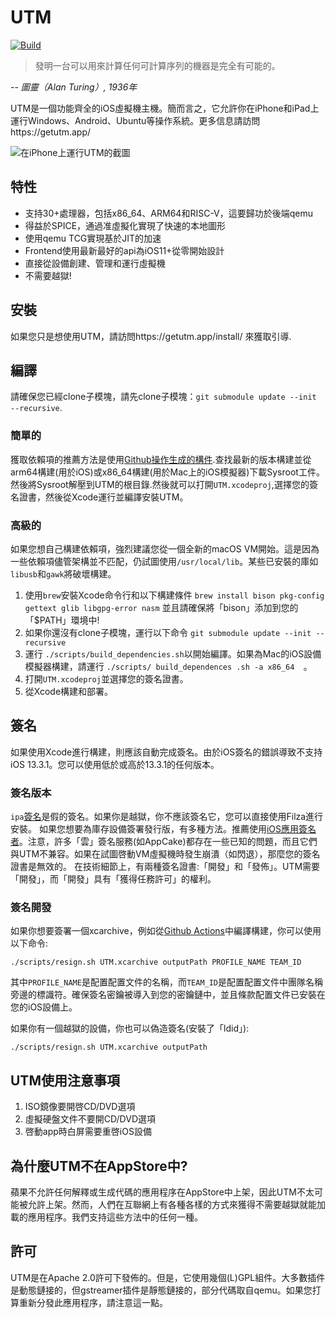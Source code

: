 # UTM
[![Build](https://github.com/utmapp/UTM/workflows/Build/badge.svg?branch=master&event=push)][1]

> 發明一台可以用來計算任何可計算序列的機器是完全有可能的。

-- <cite>圖靈（Alan Turing）, 1936年</cite>

UTM是一個功能齊全的iOS虛擬機主機。簡而言之，它允許你在iPhone和iPad上運行Windows、Android、Ubuntu等操作系統。更多信息請訪問https://getutm.app/

![在iPhone上運行UTM的截圖](https://kyun.ltyuanfang.cn/tc/2020/08/16/b71e7b3b8d695.png)

## 特性

* 支持30+處理器，包括x86_64、ARM64和RISC-V，這要歸功於後端qemu
* 得益於SPICE，通過准虛擬化實現了快速的本地圖形
* 使用qemu TCG實現基於JIT的加速
* Frontend使用最新最好的api為iOS11+從零開始設計
* 直接從設備創建、管理和運行虛擬機
* 不需要越獄!

## 安裝

如果您只是想使用UTM，請訪問https://getutm.app/install/ 來獲取引導.

## 編譯

請確保您已經clone子模塊，請先clone子模塊：`git submodule update --init --recursive`.

### 簡單的

獲取依賴項的推薦方法是使用[Github操作生成的構件][4].查找最新的版本構建並從arm64構建(用於iOS)或x86_64構建(用於Mac上的iOS模擬器)下載Sysroot工件。然後將Sysroot解壓到UTM的根目錄.然後就可以打開`UTM.xcodeproj`,選擇您的簽名證書，然後從Xcode運行並編譯安裝UTM。

### 高級的

如果您想自己構建依賴項，強烈建議您從一個全新的macOS VM開始。這是因為一些依賴項儘管架構並不匹配，仍試圖使用`/usr/local/lib`。某些已安裝的庫如`libusb`和`gawk`將破壞構建。
1. 使用`brew`安裝Xcode命令行和以下構建條件
`brew install bison pkg-config gettext glib libgpg-error nasm`
並且請確保將「bison」添加到您的「$PATH」環境中!
2. 如果你還沒有clone子模塊，運行以下命令
`git submodule update --init --recursive` 
3. 運行 `./scripts/build_dependencies.sh`以開始編譯。如果為Mac的iOS設備模擬器構建，請運行 `./scripts/ build_dependences .sh -a x86_64  `。
4. 打開`UTM.xcodeproj`並選擇您的簽名證書。
5. 從Xcode構建和部署。

## 簽名

如果使用Xcode進行構建，則應該自動完成簽名。由於iOS簽名的錯誤導致不支持iOS 13.3.1。您可以使用低於或高於13.3.1的任何版本。

### 簽名版本

`ipa`[簽名][3]是假的簽名。如果你是越獄，你不應該簽名它，您可以直接使用Filza進行安裝。
如果您想要為庫存設備簽署發行版，有多種方法。推薦使用[iOS應用簽名者][2]。注意，許多「雲」簽名服務(如AppCake)都存在一些已知的問題，而且它們與UTM不兼容。如果在試圖啓動VM虛擬機時發生崩潰（如閃退），那麼您的簽名證書是無效的。
在技術細節上，有兩種簽名證書:「開發」和「發佈」。UTM需要「開發」，而「開發」具有「獲得任務許可」的權利。

### 簽名開發

如果你想要簽署一個xcarchive，例如從[Github Actions][1]中編譯構建，你可以使用以下命令:

```
./scripts/resign.sh UTM.xcarchive outputPath PROFILE_NAME TEAM_ID
```

其中`PROFILE_NAME`是配置配置文件的名稱，而`TEAM_ID`是配置配置文件中團隊名稱旁邊的標識符。確保簽名密鑰被導入到您的密鑰鏈中，並且條款配置文件已安裝在您的iOS設備上。

如果你有一個越獄的設備，你也可以偽造簽名(安裝了「ldid」):

```
./scripts/resign.sh UTM.xcarchive outputPath
```
## UTM使用注意事項

1. ISO鏡像要開啓CD/DVD選項
2. 虛擬硬盤文件不要開CD/DVD選項
3. 啓動app時白屏需要重啓iOS設備

## 為什麼UTM不在AppStore中?

蘋果不允許任何解釋或生成代碼的應用程序在AppStore中上架，因此UTM不太可能被允許上架。然而，人們在互聯網上有各種各樣的方式來獲得不需要越獄就能加載的應用程序。我們支持這些方法中的任何一種。

## 許可

UTM是在Apache 2.0許可下發佈的。但是，它使用幾個(L)GPL組件。大多數插件是動態鏈接的，但gstreamer插件是靜態鏈接的，部分代碼取自qemu。如果您打算重新分發此應用程序，請注意這一點。

[1]: https://github.com/utmapp/UTM/actions?query=event%3Arelease+workflow%3ABuild
[2]: https://dantheman827.github.io/ios-app-signer/
[3]: https://github.com/utmapp/UTM/releases
[4]: https://github.com/utmapp/UTM/actions?query=workflow%3ABuild+event%3Arelease+is%3Asuccess

